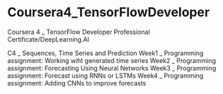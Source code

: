 # Coursera4_TensorFlowDeveloper
Coursera 4 _ TensorFlow Developer Professional Certificate/DeepLearning.AI

C4 _ Sequences, Time Series and Prediction
  Week1 _ Programming assignment: Working wiht generated time series
  Week2 _ Programming assignment: Forecasting Using Neural Networks
  Week3 _ Programming assignment: Forecast using RNNs or LSTMs
  Week4 _ Programming assignment: Adding CNNs to improve forecasts
